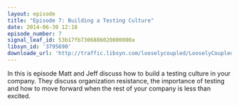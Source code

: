 ```yaml
---
layout: episode
title: "Episode 7: Building a Testing Culture"
date: 2014-06-30 12:18
episode_number: 7
signal_leaf_id: 53b17fb7306886020000000a
libsyn_id: '3795690'
downloade_url: 'http://traffic.libsyn.com/looselycoupled/LooselyCoupled-Episode7-BuildingATestingCulture.mp3'
---
```

In this is episode Matt and Jeff discuss how to build a testing culture in your company. They discuss organization resistance, the importance of testing and how to move forward when the rest of your company is less than excited.
